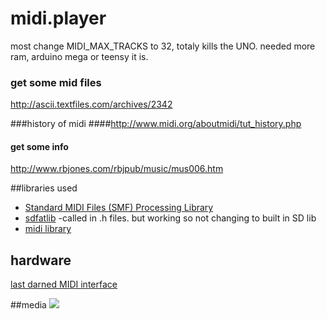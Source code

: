 # midi.player 

most change MIDI_MAX_TRACKS to 32, totaly kills the UNO. needed more ram, arduino mega or teensy it is.

### get some mid files
http://ascii.textfiles.com/archives/2342

###history of midi
####http://www.midi.org/aboutmidi/tut_history.php
#### get some info
http://www.rbjones.com/rbjpub/music/mus006.htm

##libraries used

* [Standard MIDI Files (SMF) Processing Library](https://arduinocode.codeplex.com/releases/view/115256)
* [sdfatlib](https://github.com/jbeynon/sdfatlib) -called in .h files. but working so not changing to built in SD lib
* [midi library](https://github.com/FortySevenEffects/arduino_midi_library/)

## hardware
[last darned MIDI interface](http://www.stephenhobley.com/blog/2011/03/14/the-last-darned-midi-interface-ill-ever-build/)

##media
![](http://i.imgur.com/8rEniF7l.jpg)
